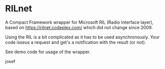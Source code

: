 RILnet
======

A Compact Framework wrapper for Microsoft RIL (Radio Interface layer), based on https://rilnet.codeplex.com/ which did not change since 2009.

Using the RIL is a bit complicated as it has to be used asynchronously. Your code isseus a request and get's a notification with the result (or not).

See demo code for usage of the wrapper.

josef
